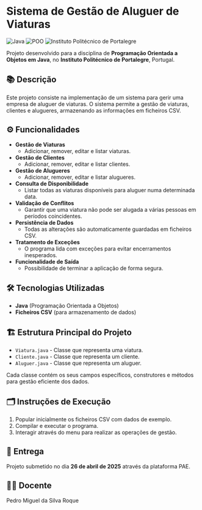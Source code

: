 # Sistema de Gestão de Aluguer de Viaturas

![Java](https://img.shields.io/badge/Java-ED8B00?style=for-the-badge&logo=java&logoColor=white)
![POO](https://img.shields.io/badge/Programação%20Orientada%20a%20Objetos-blue?style=for-the-badge)
![Instituto Politécnico de Portalegre](https://img.shields.io/badge/Instituto%20Politécnico%20de%20Portalegre-lightgrey?style=for-the-badge)

Projeto desenvolvido para a disciplina de **Programação Orientada a Objetos em Java**, no **Instituto Politécnico de Portalegre**, Portugal.

## 📚 Descrição

Este projeto consiste na implementação de um sistema para gerir uma empresa de aluguer de viaturas. O sistema permite a gestão de viaturas, clientes e alugueres, armazenando as informações em ficheiros CSV.

## ⚙️ Funcionalidades

- **Gestão de Viaturas**
    - Adicionar, remover, editar e listar viaturas.
- **Gestão de Clientes**
    - Adicionar, remover, editar e listar clientes.
- **Gestão de Alugueres**
    - Adicionar, remover, editar e listar alugueres.
- **Consulta de Disponibilidade**
    - Listar todas as viaturas disponíveis para aluguer numa determinada data.
- **Validação de Conflitos**
    - Garantir que uma viatura não pode ser alugada a várias pessoas em períodos coincidentes.
- **Persistência de Dados**
    - Todas as alterações são automaticamente guardadas em ficheiros CSV.
- **Tratamento de Exceções**
    - O programa lida com exceções para evitar encerramentos inesperados.
- **Funcionalidade de Saída**
    - Possibilidade de terminar a aplicação de forma segura.

## 🛠️ Tecnologias Utilizadas

- **Java** (Programação Orientada a Objetos)
- **Ficheiros CSV** (para armazenamento de dados)

## 🏗️ Estrutura Principal do Projeto

- `Viatura.java` - Classe que representa uma viatura.
- `Cliente.java` - Classe que representa um cliente.
- `Aluguer.java` - Classe que representa um aluguer.

Cada classe contém os seus campos específicos, construtores e métodos para gestão eficiente dos dados.

## 🗂️ Instruções de Execução

1. Popular inicialmente os ficheiros CSV com dados de exemplo.
2. Compilar e executar o programa.
3. Interagir através do menu para realizar as operações de gestão.

## 📅 Entrega

Projeto submetido no dia **26 de abril de 2025** através da plataforma PAE.

## 👨‍🏫 Docente

Pedro Miguel da Silva Roque
